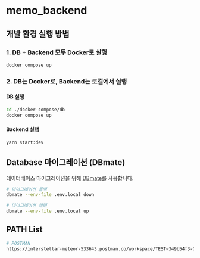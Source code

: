 # memo_backend

## 개발 환경 실행 방법

### 1. DB + Backend 모두 Docker로 실행
```bash
docker compose up
```

### 2. DB는 Docker로, Backend는 로컬에서 실행

#### DB 실행
```bash
cd ./docker-compose/db
docker compose up
```

#### Backend 실행
```bash
yarn start:dev
```

## Database 마이그레이션 (DBmate)
데이터베이스 마이그레이션을 위해 [DBmate](https://github.com/amacneil/dbmate)를 사용합니다.

```bash
# 마이그레이션 롤백
dbmate --env-file .env.local down

# 마이그레이션 실행
dbmate --env-file .env.local up
```


## PATH List
```bash
# POSTMAN
https://interstellar-meteor-533643.postman.co/workspace/TEST~349b54f3-0717-4aa6-854d-b4bd86088ecb/collection/4514456-3f466365-40c2-4ab3-9229-921fb00645c3?action=share&creator=4514456
```
